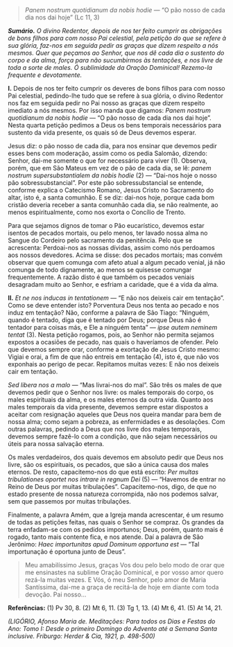 > *Panem nostrum quotidianum da nobis hodie* — “O pão nosso de cada dia nos dai hoje” (Lc 11, 3)

***Sumário.** O divino Redentor, depois de nos ter feito cumprir as obrigações de bons filhos para com nosso Pai celestial, pela petição do que se refere à sua glória, faz-nos em seguida pedir as graças que dizem respeito a nós mesmos. Quer que peçamos ao Senhor, que nos dê cada dia o sustento do corpo e da alma, força para não sucumbirmos às tentações, e nos livre de toda a sorte de males. Ó sublimidade da Oração Dominical! Rezemo-la frequente e devotamente.*

**I.** Depois de nos ter feito cumprir os deveres de bons filhos para com nosso Pai celestial, pedindo-lhe tudo que se refere à sua glória, o divino Redentor nos faz em seguida pedir no Pai nosso as graças que dizem respeito imediato a nós mesmos. Por isso manda que digamos: *Panem nostrum quotidianum da nobis hodie* — “O pão nosso de cada dia nos dai hoje”. Nesta quarta petição pedimos a Deus os bens temporais necessários para sustento da vida presente, os quais só de Deus devemos esperar.

Jesus diz: o pão nosso de cada dia, para nos ensinar que devemos pedir esses bens com moderação, assim como os pedia Salomão, dizendo: Senhor, dai-me somente o que for necessário para viver (1). Observa, porém, que em São Mateus em vez de o pão de cada dia, se lê: *panem nostrum supersubstantialem da nobis hodie* (2) — “Dai-nos hoje o nosso pão sobressubstancial”. Por este pão sobressubstancial se entende, conforme explica o Catecismo Romano, Jesus Cristo no Sacramento do altar, isto é, a santa comunhão. E se diz: dai-nos hoje, porque cada bom cristão deveria receber a santa comunhão cada dia, se não realmente, ao menos espiritualmente, como nos exorta o Concílio de Trento.

Para que sejamos dignos de tomar o Pão eucarístico, devemos estar isentos de pecados mortais, ou pelo menos, ter lavado nossa alma no Sangue do Cordeiro pelo sacramento da penitência. Pelo que se acrescenta: Perdoai-nos as nossas dívidas, assim como nós perdoamos aos nossos devedores. Acima se disse: dos pecados mortais; mas convém observar que quem comunga com afeto atual a algum pecado venial, já não comunga de todo dignamente, ao menos se quisesse comungar frequentemente. A razão disto é que também os pecados veniais desagradam muito ao Senhor, e esfriam a caridade, que é a vida da alma.

**II.** *Et ne nos inducas in tentationem* — “E não nos deixeis cair em tentação”. Como se deve entender isto? Porventura Deus nos tenta ao pecado e nos induz em tentação? Não, conforme a palavra de São Tiago: “Ninguém, quando é tentado, diga que é tentado por Deus; porque Deus não é tentador para coisas más, e Ele a ninguém tenta” — *ipse autem neminem tentat* (3). Nesta petição rogamos, pois, ao Senhor não permita sejamos expostos a ocasiões de pecado, nas quais o haveríamos de ofender. Pelo que devemos sempre orar, conforme a exortação de Jesus Cristo mesmo: Vigiai e orai, a fim de que não entreis em tentação (4), isto é, que não vos exponhais ao perigo de pecar. Repitamos muitas vezes: E não nos deixeis cair em tentação.

*Sed libera nos a malo* — “Mas livrai-nos do mal”. São três os males de que devemos pedir que o Senhor nos livre: os males temporais do corpo, os males espirituais da alma, e os males eternos da outra vida. Quanto aos males temporais da vida presente, devemos sempre estar dispostos a aceitar com resignação aqueles que Deus nos queira mandar para bem de nossa alma; como sejam a pobreza, as enfermidades e as desolações. Com outras palavras, pedindo a Deus que nos livre dos males temporais, devemos sempre fazê-lo com a condição, que não sejam necessários ou úteis para nossa salvação eterna.

Os males verdadeiros, dos quais devemos em absoluto pedir que Deus nos livre, são os espirituais, os pecados, que são a única causa dos males eternos. De resto, capacitemo-nos do que está escrito: *Per multas tribulationes oportet nos intrare in regnum Dei* (5) — “Havemos de entrar no Reino de Deus por muitas tribulações”. Capacitemo-nos, digo, de que no estado presente de nossa natureza corrompida, não nos podemos salvar, sem que passemos por muitas tribulações.

Finalmente, a palavra Amém, que a Igreja manda acrescentar, é um resumo de todas as petições feitas, nas quais o Senhor se compraz. Os grandes da terra enfadam-se com os pedidos importunos; Deus, porém, quanto mais é rogado, tanto mais contente fica, e nos atende. Daí a palavra de São Jerônimo: *Haec importunitas apud Dominum opportuna est* — “Tal importunação é oportuna junto de Deus”.

> Meu amabilíssimo Jesus, graças Vos dou pelo belo modo de orar que me ensinastes na sublime Oração Dominical, e por vosso amor quero rezá-la muitas vezes. E Vós, ó meu Senhor, pelo amor de Maria Santíssima, dai-me a graça de recitá-la de hoje em diante com toda devoção. Pai nosso…

**Referências:** (1) Pv 30, 8. (2) Mt 6, 11. (3) Tg 1, 13. (4) Mt 6, 41. (5) At 14, 21.

*(LIGÓRIO, Afonso Maria de. Meditações: Para todos os Dias e Festas do Ano: Tomo I: Desde o primeiro Domingo do Advento até a Semana Santa inclusive. Friburgo: Herder & Cia, 1921, p. 498-500)*
